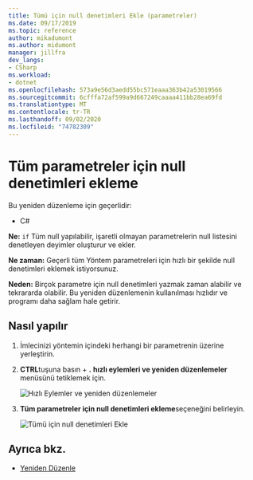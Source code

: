 ```yaml
---
title: Tümü için null denetimleri Ekle (parametreler)
ms.date: 09/17/2019
ms.topic: reference
author: mikadumont
ms.author: midumont
manager: jillfra
dev_langs:
- CSharp
ms.workload:
- dotnet
ms.openlocfilehash: 573a9e56d3aedd55bc571eaaa363b42a53019566
ms.sourcegitcommit: 6cfffa72af599a9d667249caaaa411bb28ea69fd
ms.translationtype: MT
ms.contentlocale: tr-TR
ms.lasthandoff: 09/02/2020
ms.locfileid: "74782309"
---
```

# <a name="add-null-checks-for-all-parameters"></a>Tüm parametreler için null denetimleri ekleme 

Bu yeniden düzenleme için geçerlidir: 

- C# 

**Ne:** `if` Tüm null yapılabilir, işaretli olmayan parametrelerin null listesini denetleyen deyimler oluşturur ve ekler. 

**Ne zaman:** Geçerli tüm Yöntem parametreleri için hızlı bir şekilde null denetimleri eklemek istiyorsunuz.

**Neden:** Birçok parametre için null denetimleri yazmak zaman alabilir ve tekrararda olabilir. Bu yeniden düzenlemenin kullanılması hızlıdır ve programı daha sağlam hale getirir.  

## <a name="how-to"></a>Nasıl yapılır 

1. İmlecinizi yöntemin içindeki herhangi bir parametrenin üzerine yerleştirin.

2. **CTRL**tuşuna basın + **.** **hızlı eylemleri ve yeniden düzenlemeler** menüsünü tetiklemek için.

   ![Hızlı Eylemler ve yeniden düzenlemeler](media/add-null-checks-for-all-parameters.png)
   
3. **Tüm parametreler için null denetimleri ekleme**seçeneğini belirleyin.

   ![Tümü için null denetimleri Ekle](media/add-null-checks-for-all.png) 

## <a name="see-also"></a>Ayrıca bkz. 

- [Yeniden Düzenle](../refactoring-in-visual-studio.md)
